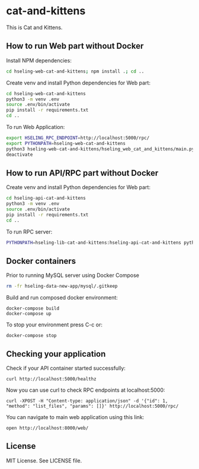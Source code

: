 # cat-and-kittens

This is Cat and Kittens.

## How to run Web part without Docker

Install NPM dependencies:

```bash
cd hseling-web-cat-and-kittens; npm install .; cd ..
```

Create venv and install Python dependencies for Web part:

```bash
cd hseling-web-cat-and-kittens
python3 -m venv .env
source .env/bin/activate
pip install -r requirements.txt
cd ..
```

To run Web Application:

```bash
export HSELING_RPC_ENDPOINT=http://localhost:5000/rpc/
export PYTHONPATH=hseling-web-cat-and-kittens
python3 hseling-web-cat-and-kittens/hseling_web_cat_and_kittens/main.py
deactivate
```

## How to run API/RPC part without Docker

Create venv and install Python dependencies for Web part:

```bash
cd hseling-api-cat-and-kittens
python3 -m venv .env
source .env/bin/activate
pip install -r requirements.txt
cd ..
```

To run RPC server:

```bash
PYTHONPATH=hseling-lib-cat-and-kittens:hseling-api-cat-and-kittens python hseling-api-cat-and-kittens/hseling_api_cat_and_kittens/main.py
```


## Docker containers


Prior to running MySQL server using Docker Compose

```bash
rm -fr hseling-data-new-app/mysql/.gitkeep
```

Build and run composed docker environment:

    docker-compose build
    docker-compose up
    
To stop your environment press C-c or:

    docker-compose stop

## Checking your application

Check if your API container started successfully:

    curl http://localhost:5000/healthz

Now you can use curl to check RPC endpoints at localhost:5000:

    curl -XPOST -H "Content-type: application/json" -d '{"id": 1, "method": "list_files", "params": []}' http://localhost:5000/rpc/

You can navigate to main web application using this link:

    open http://localhost:8000/web/

## License

MIT License. See LICENSE file.
